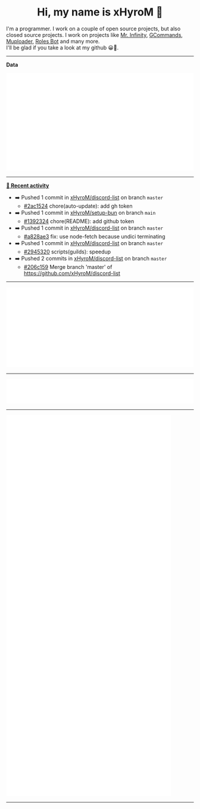 <p align="center">
    <!-- <img src="https://avatars.githubusercontent.com/u/56601352" width="192" alt="hyro's pfp" /> -->
    <h1 align="center">Hi, my name is xHyroM 👋</h1>
</p>

I'm a programmer. I work on a couple of open source projects, but also closed source projects. I work on projects like [Mr. Infinity](https://discord.com/oauth2/authorize?client_id=720321585625694239&scope=bot%20applications.commands&permissions=8&redirect_uri=https://blobs.gq/imanager&prompt=consent&response_type=code), [GCommands](https://github.com/Garlic-Team/GCommands), [Muploader](https://github.com/xHyroM/Muploader), [Roles Bot](https://github.com/xHyroM/roles-bot) and many more.  
I'll be glad if you take a look at my github 😀👀.

___
**Data**

<img src="https://github.com/xHyroM/xHyroM/blob/master/.cache/base.svg">

___

**[📰 Recent activity](https://github.com/xHyroM)**
* ➡️ Pushed 1 commit in [xHyroM/discord-list](https://github.com/xHyroM/discord-list) on branch `master`
  * [#2ac1524](https://github.com/xHyroM/discord-list/commit/2ac1524) chore(auto-update): add gh token
* ➡️ Pushed 1 commit in [xHyroM/setup-bun](https://github.com/xHyroM/setup-bun) on branch `main`
  * [#1392324](https://github.com/xHyroM/setup-bun/commit/1392324) chore(README): add github token
* ➡️ Pushed 1 commit in [xHyroM/discord-list](https://github.com/xHyroM/discord-list) on branch `master`
  * [#a828ae3](https://github.com/xHyroM/discord-list/commit/a828ae3) fix: use node-fetch because undici terminating
* ➡️ Pushed 1 commit in [xHyroM/discord-list](https://github.com/xHyroM/discord-list) on branch `master`
  * [#2945320](https://github.com/xHyroM/discord-list/commit/2945320) scripts(guilds): speedup
* ➡️ Pushed 2 commits in [xHyroM/discord-list](https://github.com/xHyroM/discord-list) on branch `master`
  * [#206c159](https://github.com/xHyroM/discord-list/commit/206c159) Merge branch &#39;master&#39; of https://github.com/xHyroM/discord-list


___

<img src="https://github.com/xHyroM/xHyroM/blob/master/.cache/isocalendar.svg">

___

<img src="https://github.com/xHyroM/xHyroM/blob/master/.cache/languages.svg">

___

<img src="https://github.com/xHyroM/xHyroM/blob/master/.cache/achievements.svg">

___
